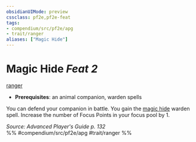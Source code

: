 ```yaml
---
obsidianUIMode: preview
cssclass: pf2e,pf2e-feat
tags:
- compendium/src/pf2e/apg
- trait/ranger
aliases: ["Magic Hide"]
---
```

# Magic Hide  *Feat 2*  
[ranger](/rules/traits/ranger.md)  

- **Prerequisites**: an animal companion, warden spells

You can defend your companion in battle. You gain the [magic hide](/compendium/spells/magic-hide-apg.md) warden spell. Increase the number of Focus Points in your focus pool by 1.

*Source: Advanced Player's Guide p. 132*  
%% #compendium/src/pf2e/apg #trait/ranger %%